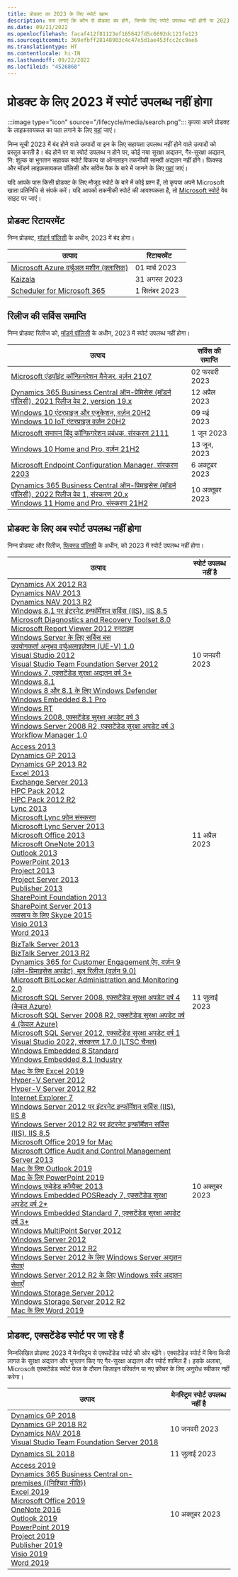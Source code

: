 ```yaml
---
title: प्रोडक्ट का 2023 के लिए स्पोर्ट खत्म
description: पता लगाएं कि कौन से प्रोडक्ट बंद होंगे, जिनके लिए स्पोर्ट उपलब्ध नहीं होगी या 2023 में मेनस्ट्रिम स्पोर्ट से एक्सटेंडेड स्पोर्ट में आगे बढ़ेंगे।
ms.date: 09/21/2022
ms.openlocfilehash: facaf412f81123ef165642fd5c6692dc121fe123
ms.sourcegitcommit: 369efbff28148903c4c47e5d1ae453fcc2cc9ae6
ms.translationtype: HT
ms.contentlocale: hi-IN
ms.lasthandoff: 09/22/2022
ms.locfileid: "4526868"
---
```

# <a name="products-ending-support-in-2023"></a>प्रोडक्ट के लिए 2023 में स्पोर्ट उपलब्ध नहीं होगा

:::image type="icon" source="/lifecycle/media/search.png":::
कृपया अपने प्रोडक्ट के लाइफ़सायकल का पता लगाने के लिए [यहां](/lifecycle/products/) जाएं।

निम्न सूची 2023 में बंद होने वाले उत्पादों या इन के लिए सहायता उपलब्ध नहीं होने वाले उत्पादों को प्रस्तुत करती है। बंद होने पर या स्पोर्ट उपलब्ध न होने पर, कोई नया सुरक्षा अद्यतन, गैर-सुरक्षा अद्यतन, नि: शुल्क या भुगतान सहायक स्पोर्ट विकल्प या ऑनलाइन तकनीकी सामग्री अद्यतन नहीं होंगे। फिक्स्ड और मॉडर्न लाइफ़सायकल पॉलिसी और सर्विस पैक के बारे में जानने के लिए [यहां](/lifecycle/overview/product-end-of-support-overview) जाएं।

यदि आपके पास किसी प्रोडक्ट के लिए मौजूद स्पोर्ट के बारे में कोई प्रश्न हैं, तो कृपया अपने Microsoft खाता प्रतिनिधि से संपर्क करें। यदि आपको तकनीकी स्पोर्ट की आवश्यकता है, तो [Microsoft स्पोर्ट](https://support.microsoft.com/contactus/?ws=support) वेब साइट पर जाएं।

## <a name="product-retirements"></a>प्रोडक्ट रिटायरमेंट

निम्न प्रोडक्ट, [मॉडर्न पॉलिसी](/lifecycle/policies/modern) के अधीन, 2023 में बंद होगा।

| उत्पाद | रिटायरमेंट |
| --- | --- |
| [Microsoft Azure वर्चुअल मशीन (क्लासिक)](/lifecycle/products/microsoft-azure-virtual-machine-classic?branch=live)<br> | 01 मार्च 2023 |
| [Kaizala](/lifecycle/products/kaizala?branch=live)<br> | 31 अगस्त 2023 |
| [Scheduler for Microsoft 365](/lifecycle/products/scheduler-for-microsoft-365?branch=live)<br> | 1 सितंबर 2023 |


## <a name="release-end-of-servicing"></a>रिलीज की सर्विस समाप्ति

निम्न प्रोडक्ट रिलीज को, [मॉडर्न पॉलिसी](/lifecycle/policies/modern) के अधीन, 2023 में स्पोर्ट उपलब्ध नहीं होगा।

| उत्पाद | सर्विस की समाप्ति |
| --- | --- |
| [Microsoft एंडपॉइंट कॉन्फ़िगरेशन मैनेजर, वर्ज़न 2107](/lifecycle/products/microsoft-endpoint-configuration-manager?branch=live)<br> | 02 फरवरी 2023 |
| [Dynamics 365 Business Central ऑन-प्रेमिसेस (मॉडर्न पॉलिसी), 2021 रिलीज वेव 2, version 19.x](/lifecycle/products/dynamics-365-business-central-onpremises-modern-policy?branch=live)<br> | 12 अप्रैल 2023 |
| [Windows 10 एंटरप्राइज और एजुकेशन, वर्ज़न 20H2](/lifecycle/products/windows-10-enterprise-and-education?branch=live)<br>[Windows 10 IoT एंटरप्राइज वर्ज़न 20H2](/lifecycle/products/windows-10-iot-enterprise?branch=live)<br> | 09 मई 2023 |
| [Microsoft समापन बिंदु कॉन्फ़िगरेशन प्रबंधक, संस्करण 2111](/lifecycle/products/microsoft-endpoint-configuration-manager?branch=live)<br> | 1 जून 2023 |
| [Windows 10 Home and Pro, वर्ज़न 21H2](/lifecycle/products/windows-10-home-and-pro?branch=live)<br> | 13 जून, 2023 |
| [Microsoft Endpoint Configuration Manager, संस्करण 2203](/lifecycle/products/microsoft-endpoint-configuration-manager?branch=live)<br> | 6 अक्टूबर 2023 |
| [Dynamics 365 Business Central ऑन-प्रिमाइसेस (मॉडर्न पॉलिसी), 2022 रिलीज वेव 1, संस्करण 20.x](/lifecycle/products/dynamics-365-business-central-onpremises-modern-policy?branch=live)<br>[Windows 11 Home and Pro, संस्करण 21H2](/lifecycle/products/windows-11-home-and-pro?branch=live)<br> | 10 अक्तूबर 2023 |


## <a name="products-reaching-end-of-support"></a>प्रोडक्ट के लिए अब स्पोर्ट उपलब्ध नहीं होगा

निम्न प्रोडक्ट और रिलीज, [फिक्स्ड पॉलिसी](/lifecycle/policies/fixed) के अधीन, को 2023 में स्पोर्ट उपलब्ध नहीं होगा।

| उत्पाद | स्पोर्ट उपलब्ध नहीं है |
| --- | --- |
| [Dynamics AX 2012 R3](/lifecycle/products/dynamics-ax-2012-r3?branch=live)<br>[Dynamics NAV 2013](/lifecycle/products/dynamics-nav-2013?branch=live)<br>[Dynamics NAV 2013 R2](/lifecycle/products/dynamics-nav-2013-r2?branch=live)<br>[Windows 8.1 पर इंटरनेट इन्फॉर्मेशन सर्विस (IIS), IIS 8.5](/lifecycle/products/internet-information-services-iis?branch=live)<br>[Microsoft Diagnostics and Recovery Toolset 8.0](/lifecycle/products/microsoft-diagnostics-and-recovery-toolset-80?branch=live)<br>[Microsoft Report Viewer 2012 रनटाइम](/lifecycle/products/microsoft-report-viewer-2012-runtime?branch=live)<br>[Windows Server के लिए सर्विस बस](/lifecycle/products/service-bus-for-windows-server?branch=live)<br>[उपयोगकर्ता अनुभव वर्चुअलाइज़ेशन (UE-V) 1.0](/lifecycle/products/user-experience-virtualization-uev-10?branch=live)<br>[Visual Studio 2012](/lifecycle/products/visual-studio-2012?branch=live)<br>[Visual Studio Team Foundation Server 2012](/lifecycle/products/visual-studio-team-foundation-server-2012?branch=live)<br>[Windows 7, एक्सटेंडेड सुरक्षा अद्यतन वर्ष 3*](/lifecycle/products/windows-7?branch=live)<br>[Windows 8.1](/lifecycle/products/windows-81?branch=live)<br>[Windows 8 और 8.1 के लिए Windows Defender](/lifecycle/products/windows-defender-for-windows-8-and-81?branch=live)<br>[Windows Embedded 8.1 Pro](/lifecycle/products/windows-embedded-81-pro?branch=live)<br>[Windows RT](/lifecycle/products/windows-rt?branch=live)<br>[Windows 2008, एक्सटेंडेड सुरक्षा अपडेट वर्ष 3](/lifecycle/products/windows-server-2008?branch=live)<br>[Windows Server 2008 R2, एक्सटेंडेड सुरक्षा अपडेट वर्ष 3](/lifecycle/products/windows-server-2008-r2?branch=live)<br>[Workflow Manager 1.0](/lifecycle/products/workflow-manager-10?branch=live)<br> | 10 जनवरी 2023 |
| [Access 2013](/lifecycle/products/access-2013?branch=live)<br>[Dynamics GP 2013](/lifecycle/products/dynamics-gp-2013?branch=live)<br>[Dynamics GP 2013 R2](/lifecycle/products/dynamics-gp-2013-r2?branch=live)<br>[Excel 2013](/lifecycle/products/excel-2013?branch=live)<br>[Exchange Server 2013](/lifecycle/products/exchange-server-2013?branch=live)<br>[HPC Pack 2012](/lifecycle/products/hpc-pack-2012?branch=live)<br>[HPC Pack 2012 R2](/lifecycle/products/hpc-pack-2012-r2?branch=live)<br>[Lync 2013](/lifecycle/products/microsoft-lync-2013?branch=live)<br>[Microsoft Lync फ़ोन संस्करण](/lifecycle/products/microsoft-lync-phone-edition?branch=live)<br>[Microsoft Lync Server 2013](/lifecycle/products/microsoft-lync-server-2013?branch=live)<br>[Microsoft Office 2013](/lifecycle/products/microsoft-office-2013?branch=live)<br>[Microsoft OneNote 2013](/lifecycle/products/microsoft-onenote-2013?branch=live)<br>[Outlook 2013](/lifecycle/products/outlook-2013?branch=live)<br>[PowerPoint 2013](/lifecycle/products/powerpoint-2013?branch=live)<br>[Project 2013](/lifecycle/products/project-2013?branch=live)<br>[Project Server 2013](/lifecycle/products/project-server-2013?branch=live)<br>[Publisher 2013](/lifecycle/products/publisher-2013?branch=live)<br>[SharePoint Foundation 2013](/lifecycle/products/sharepoint-foundation-2013?branch=live)<br>[SharePoint Server 2013](/lifecycle/products/sharepoint-server-2013?branch=live)<br>[व्यवसाय के लिए Skype 2015](/lifecycle/products/skype-for-business-2015?branch=live)<br>[Visio 2013](/lifecycle/products/visio-2013?branch=live)<br>[Word 2013](/lifecycle/products/word-2013?branch=live)<br> | 11 अप्रैल 2023 |
| [BizTalk Server 2013](/lifecycle/products/biztalk-server-2013?branch=live)<br>[BizTalk Server 2013 R2](/lifecycle/products/biztalk-server-2013-r2?branch=live)<br>[Dynamics 365 for Customer Engagement ऐप, वर्ज़न 9 (ऑन-प्रिमाइसेस अपडेट), मूल रिलीज (वर्ज़न 9.0)](/lifecycle/products/dynamics-365-for-customer-engagement-apps-version-9-onpremises-update?branch=live)<br>[Microsoft BitLocker Administration and Monitoring 2.0](/lifecycle/products/microsoft-bitlocker-administration-and-monitoring-20?branch=live)<br>[Microsoft SQL Server 2008, एक्सटेंडेड सुरक्षा अपडेट वर्ष 4 (केवल Azure)](/lifecycle/products/microsoft-sql-server-2008?branch=live)<br>[Microsoft SQL Server 2008 R2, एक्सटेंडेड सुरक्षा अपडेट वर्ष 4 (केवल Azure)](/lifecycle/products/microsoft-sql-server-2008-r2?branch=live)<br>[Microsoft SQL Server 2012, एक्सटेंडेड सुरक्षा अपडेट वर्ष 1](/lifecycle/products/microsoft-sql-server-2012?branch=live)<br>[Visual Studio 2022, संस्करण 17.0 (LTSC चैनल)](/lifecycle/products/visual-studio-2022?branch=live)<br>[Windows Embedded 8 Standard](/lifecycle/products/windows-embedded-8-standard?branch=live)<br>[Windows Embedded 8.1 Industry](/lifecycle/products/windows-embedded-81-industry?branch=live)<br> | 11 जुलाई 2023 |
| [Mac के लिए Excel 2019](/lifecycle/products/excel-2019-for-mac?branch=live)<br>[Hyper-V Server 2012](/lifecycle/products/hyperv-server-2012?branch=live)<br>[Hyper-V Server 2012 R2](/lifecycle/products/hyperv-server-2012-r2?branch=live)<br>[Internet Explorer 7](/lifecycle/products/internet-explorer-7?branch=live)<br>[Windows Server 2012 पर इंटरनेट इन्फॉर्मेशन सर्विस (IIS), IIS 8](/lifecycle/products/internet-information-services-iis?branch=live)<br>[Windows Server 2012 R2 पर इंटरनेट इन्फॉर्मेशन सर्विस (IIS), IIS 8.5](/lifecycle/products/internet-information-services-iis?branch=live)<br>[Microsoft Office 2019 for Mac](/lifecycle/products/microsoft-office-2019-for-mac?branch=live)<br>[Microsoft Office Audit and Control Management Server 2013](/lifecycle/products/microsoft-office-audit-and-control-management-server-2013?branch=live)<br>[Mac के लिए Outlook 2019](/lifecycle/products/outlook-2019-for-mac?branch=live)<br>[Mac के लिए PowerPoint 2019](/lifecycle/products/powerpoint-2019-for-mac?branch=live)<br>[Windows एम्बेडेड कॉम्पैक्ट 2013](/lifecycle/products/windows-embedded-compact-2013?branch=live)<br>[Windows Embedded POSReady 7, एक्सटेंडेड सुरक्षा अपडेट वर्ष 2*](/lifecycle/products/windows-embedded-posready-7?branch=live)<br>[Windows Embedded Standard 7, एक्सटेंडेड सुरक्षा अपडेट वर्ष 3*](/lifecycle/products/windows-embedded-standard-7?branch=live)<br>[Windows MultiPoint Server 2012](/lifecycle/products/windows-multipoint-server-2012?branch=live)<br>[Windows Server 2012](/lifecycle/products/windows-server-2012?branch=live)<br>[Windows Server 2012 R2](/lifecycle/products/windows-server-2012-r2?branch=live)<br>[Windows Server 2012 के लिए Windows Server अद्यतन सेवाएं](/lifecycle/products/windows-server-update-services-for-windows-server-2012?branch=live)<br>[Windows Server 2012 R2 के लिए Windows सर्वर अद्यतन सेवाएँ](/lifecycle/products/windows-server-update-services-for-windows-server-2012-r2?branch=live)<br>[Windows Storage Server 2012](/lifecycle/products/windows-storage-server-2012?branch=live)<br>[Windows Storage Server 2012 R2](/lifecycle/products/windows-storage-server-2012-r2?branch=live)<br>[Mac के लिए Word 2019](/lifecycle/products/word-2019-for-mac?branch=live)<br> | 10 अक्तूबर 2023 |


## <a name="products-moving-to-extended-support"></a>प्रोडक्ट, एक्सटेंडेड स्पोर्ट पर जा रहे हैं

निम्नलिखित प्रोडक्ट 2023 में मेनस्ट्रिम से एक्सटेंडेड स्पोर्ट की ओर बढ़ेंगे। एक्सटेंडेड स्पोर्ट में बिना किसी लागत के सुरक्षा अद्यतन और भुगतान किए गए गैर-सुरक्षा अद्यतन और स्पोर्ट शामिल हैं। इसके अलावा, Microsoft एक्सटेंडेड स्पोर्ट फेज़ के दौरान डिज़ाइन परिवर्तन या नए फ़ीचर के लिए अनुरोध स्वीकार नहीं करेगा।

| उत्पाद | मेनस्ट्रिम स्पोर्ट उपलब्ध नहीं है |
| --- | --- |
| [Dynamics GP 2018](/lifecycle/products/dynamics-gp-2018?branch=live)<br>[Dynamics GP 2018 R2](/lifecycle/products/dynamics-gp-2018-r2?branch=live)<br>[Dynamics NAV 2018](/lifecycle/products/dynamics-nav-2018?branch=live)<br>[Visual Studio Team Foundation Server 2018](/lifecycle/products/visual-studio-team-foundation-server-2018?branch=live)<br> | 10 जनवरी 2023 |
| [Dynamics SL 2018](/lifecycle/products/dynamics-sl-2018?branch=live)<br> | 11 जुलाई 2023 |
| [Access 2019](/lifecycle/products/access-2019?branch=live)<br>[Dynamics 365 Business Central on-premises ((निश्चित नीति))](/lifecycle/products/dynamics-365-business-central-onpremises-fixed-policy?branch=live)<br>[Excel 2019](/lifecycle/products/excel-2019?branch=live)<br>[Microsoft Office 2019](/lifecycle/products/microsoft-office-2019?branch=live)<br>[OneNote 2016](/lifecycle/products/onenote-2016?branch=live)<br>[Outlook 2019](/lifecycle/products/outlook-2019?branch=live)<br>[PowerPoint 2019](/lifecycle/products/powerpoint-2019?branch=live)<br>[Project 2019](/lifecycle/products/project-2019?branch=live)<br>[Publisher 2019](/lifecycle/products/publisher-2019?branch=live)<br>[Visio 2019](/lifecycle/products/visio-2019?branch=live)<br>[Word 2019](/lifecycle/products/word-2019?branch=live)<br> | 10 अक्तूबर 2023 |
